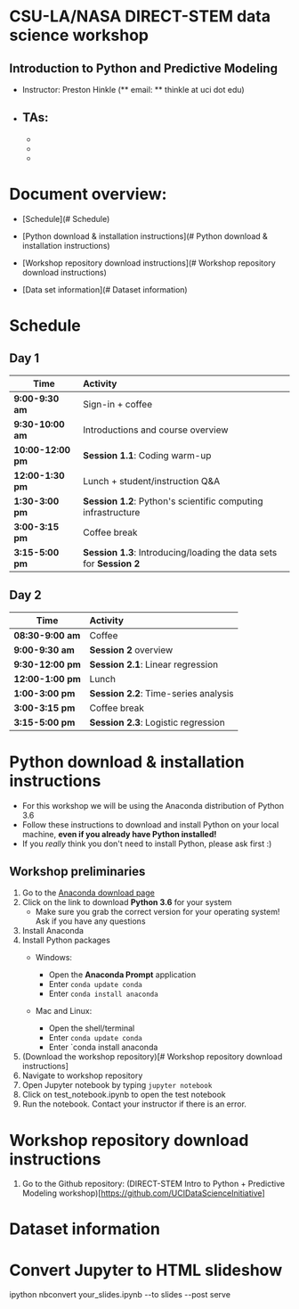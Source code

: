 # CSU-LA/NASA DIRECT-STEM data science workshop
## Introduction to Python and Predictive Modeling

- Instructor: Preston Hinkle (** email: ** thinkle at uci dot edu)
- TAs:
	- 
	- 
	- 
	- 



# Document overview:

- [Schedule](# Schedule)

- [Python download & installation instructions](# Python download & installation instructions)

- [Workshop repository download instructions](# Workshop repository download instructions)

- [Data set information](# Dataset information)

# Schedule

## Day 1

| Time                       | Activity                                                                    |
| -------------------------- |:----------------------------------------------------------------------------|
| **9:00-9:30 am**          | Sign-in + coffee                                                            |
| **9:30-10:00 am**           | Introductions and course overview                                           |
| **10:00-12:00 pm**          | __Session 1.1__: Coding warm-up                                      |
| **12:00-1:30 pm**          | Lunch + student/instruction Q&A                                             |
| **1:30-3:00 pm**           | __Session 1.2__: Python's scientific computing infrastructure               |
| **3:00-3:15 pm**           | Coffee break                                                                |
| **3:15-5:00 pm**           | __Session 1.3__: Introducing/loading the data sets for __Session 2__        |

## Day 2

| Time                       | Activity                                                                    |
| -------------------------- |:----------------------------------------------------------------------------|
| **08:30-9:00 am**          | Coffee                                                                      |
| **9:00-9:30 am**           | __Session 2__ overview                                                      |
| **9:30-12:00 pm**          | __Session 2.1__: Linear regression                                          |
| **12:00-1:00 pm**          | Lunch                                                                       |
| **1:00-3:00 pm**           | __Session 2.2__: Time-series analysis                                       |
| **3:00-3:15 pm**           | Coffee break                                                                |
| **3:15-5:00 pm**           | __Session 2.3__: Logistic regression                                        |

# Python download & installation instructions

- For this workshop we will be using the Anaconda distribution of Python 3.6
- Follow these instructions to download and install Python on your local machine, **even if you already have Python installed!**
- If you *really* think you don't need to install Python, please ask first :)

## Workshop preliminaries
1. Go to the [Anaconda download page](https://www.continuum.io/downloads)
2. Click on the link to download **Python 3.6** for your system
	- Make sure you grab the correct version for your operating system! Ask if you have any questions
3. Install Anaconda
4. Install Python packages
	- Windows:
		- Open the **Anaconda Prompt** application
		- Enter `conda update conda`
		- Enter `conda install anaconda`

	- Mac and Linux:
		- Open the shell/terminal
		- Enter `conda update conda`
		- Enter `conda install anaconda
5. (Download the workshop repository)[# Workshop repository download instructions]
6. Navigate to workshop repository
7. Open Jupyter notebook by typing `jupyter notebook`
8. Click on test_notebook.ipynb to open the test notebook
9. Run the notebook. Contact your instructor if there is an error.



# Workshop repository download instructions
1. Go to the Github repository: (DIRECT-STEM Intro to Python + Predictive Modeling workshop)[https://github.com/UCIDataScienceInitiative]

# Dataset information

# Convert Jupyter to HTML slideshow
ipython nbconvert your_slides.ipynb --to slides --post serve
